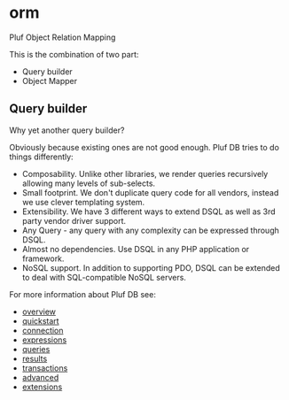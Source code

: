 # orm

Pluf Object Relation Mapping

This is the combination of two part:

- Query builder
- Object Mapper

## Query builder

Why yet another query builder?
 
Obviously because existing ones are not good enough. Pluf DB tries to do things differently:

- Composability. Unlike other libraries, we render queries recursively allowing many levels of sub-selects.
- Small footprint. We don't duplicate query code for all vendors, instead we use clever templating system.
- Extensibility. We have 3 different ways to extend DSQL as well as 3rd party vendor driver support.
- Any Query - any query with any complexity can be expressed through DSQL.
- Almost no dependencies. Use DSQL in any PHP application or framework.
- NoSQL support. In addition to supporting PDO, DSQL can be extended to deal with SQL-compatible NoSQL servers.

For more information about Pluf DB see:

- [overview     ](doc/db/overview.db)
- [quickstart   ](doc/db/quickstart.md)
- [connection   ](doc/db/connection.md)
- [expressions  ](doc/db/expressions.md)
- [queries      ](doc/db/queries.md)
- [results      ](doc/db/results.md)
- [transactions ](doc/db/transactions.md)
- [advanced     ](doc/db/advanced.md)
- [extensions   ](doc/db/extensions.md)


